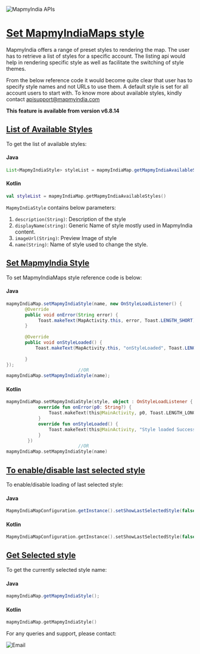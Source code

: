 ﻿
![MapmyIndia APIs](https://www.mapmyindia.com/api/img/mapmyindia-api.png)

# [Set MapmyIndiaMaps style](#Set-MapmyIndiaMaps-style)

MapmyIndia offers a range of preset styles to rendering the map. The user has to retrieve a list of styles for a specific account. 
The listing api would help in rendering specific style as well as facilitate the switching of style themes. 

From the below reference code it would become quite clear that user has to specify style names and not URLs to use them. 
A default style is set for all account users to start with. 
To know more about available styles, kindly contact apisupport@mapmyindia.com

**This feature is available from version v6.8.14**

## [List of Available Styles](#list-of-available-styles)

To get the list of available styles:

#### Java
~~~java
List<MapmyIndiaStyle> styleList = mapmyIndiaMap.getMapmyIndiaAvailableStyles();
~~~

#### Kotlin
~~~kotlin
val styleList = mapmyIndiaMap.getMapmyIndiaAvailableStyles()
~~~

`MapmyIndiaStyle` contains below parameters:

 1. `description(String)`: Description of the style
 2. `displayName(string)`: Generic Name of style mostly used in MapmyIndia content.
 3. `imageUrl(String)`: Preview Image of style
 4. `name(String)`: Name of style used to change the style.

## [Set MapmyIndia Style](#set-mapmyindia-style)
To set MapmyIndiaMaps style reference code is below:
#### Java
~~~java
mapmyIndiaMap.setMapmyIndiaStyle(name, new OnStyleLoadListener() {  
       @Override  
       public void onError(String error) {  
            Toast.makeText(MapActivity.this, error, Toast.LENGTH_SHORT).show();  
       }  
  
       @Override  
       public void onStyleLoaded() {   
           Toast.makeText(MapActivity.this, "onStyleLoaded", Toast.LENGTH_SHORT).show();  
  
       }  
});
                           //OR
mapmyIndiaMap.setMapmyIndiaStyle(name);
~~~

#### Kotlin
~~~kotlin
mapmyIndiaMap.setMapmyIndiaStyle(style, object : OnStyleLoadListener {
            override fun onError(p0: String?) {
                Toast.makeText(this@MainActivity, p0, Toast.LENGTH_LONG).show()
            }
            override fun onStyleLoaded() {
                Toast.makeText(this@MainActivity, "Style loaded Successfully", Toast.LENGTH_LONG).show()
            }
        })
                           //OR
mapmyIndiaMap.setMapmyIndiaStyle(name)
~~~

## [To enable/disable last selected style](#To-enable-last-selected-style)
To enable/disable loading of last selected style:

#### Java
~~~java
MapmyIndiaMapConfiguration.getInstance().setShowLastSelectedStyle(false); //true is enable & false is disable(default value is true) 
~~~ 
#### Kotlin
~~~kotlin
MapmyIndiaMapConfiguration.getInstance().setShowLastSelectedStyle(false) //true is enable & false is disable(default value is true)
~~~

## [Get Selected style](#get-selected-style)
To get the currently selected style name:
#### Java
~~~java
mapmyIndiaMap.getMapmyIndiaStyle();
~~~
#### Kotlin
~~~kotlin
mapmyIndiaMap.getMapmyIndiaStyle()
~~~


For any queries and support, please contact: 

![Email](https://www.google.com/a/cpanel/mapmyindia.co.in/images/logo.gif?service=google_gsuite)
